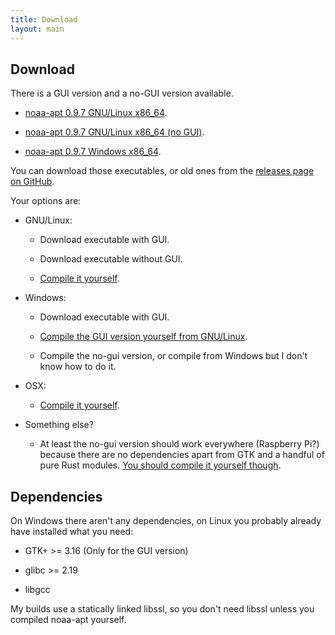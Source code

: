 ```yaml
---
title: Download
layout: main
---
```


## Download

There is a GUI version and a no-GUI version available.

- [noaa-apt 0.9.7 GNU/Linux x86_64](https://github.com/martinber/noaa-apt/releases/download/v0.9.7/noaa-apt-0.9.7-x86_64-linux-gnu.zip).

- [noaa-apt 0.9.7 GNU/Linux x86_64 (no GUI)](https://github.com/martinber/noaa-apt/releases/download/v0.9.7/noaa-apt-0.9.7-x86_64-linux-gnu-nogui.zip).

- [noaa-apt 0.9.7 Windows x86_64](https://github.com/martinber/noaa-apt/releases/download/v0.9.7/noaa-apt-0.9.7-x86_64-windows-gnu.zip).

You can download those executables, or old ones from the
[releases page on GitHub](https://github.com/martinber/noaa-apt/releases).

Your options are:

- GNU/Linux:

    - Download executable with GUI.

    - Download executable without GUI.

    - [Compile it yourself](./development.html#compilation).

- Windows:

    - Download executable with GUI.

    - [Compile the GUI version yourself from GNU/Linux](./development.html#compilation).

    - Compile the no-gui version, or compile from Windows but I don't know how to
      do it.

- OSX:

  - [Compile it yourself](./development.html#compilation).

- Something else?

    - At least the no-gui version should work everywhere (Raspberry Pi?) because
      there are no dependencies apart from GTK and a handful of pure Rust
      modules.
      [You should compile it yourself though](./development.html#compilation).

## Dependencies

On Windows there aren't any dependencies, on Linux you probably already have
installed what you need:

- GTK+ >= 3.16 (Only for the GUI version)

- glibc >= 2.19

- libgcc

My builds use a statically linked libssl, so you don't need libssl unless you
compiled noaa-apt yourself.

